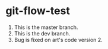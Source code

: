 # git-flow-test

1. This is the master branch.
2. This is the dev branch.
3. Bug is fixed on art's code version 2.
